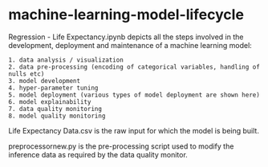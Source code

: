 # machine-learning-model-lifecycle

Regression - Life Expectancy.ipynb depicts all the steps involved in the development, deployment and maintenance of a machine learning model:

    1. data analysis / visualization
    2. data pre-processing (encoding of categorical variables, handling of nulls etc)
    3. model development
    4. hyper-parameter tuning
    5. model deployment (various types of model deployment are shown here)
    6. model explainability
    7. data quality monitoring
    8. model quality monitoring

Life Expectancy Data.csv is the raw input for which the model is being built. 

preprocessornew.py is the pre-processing script used to modify the inference data as required by the data quality monitor.
